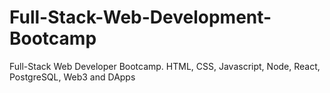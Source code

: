 # Full-Stack-Web-Development-Bootcamp
Full-Stack Web Developer Bootcamp. HTML, CSS, Javascript, Node, React, PostgreSQL, Web3 and DApps
